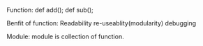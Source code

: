 Function:
         def add();
         def sub();

Benfit of function:
                  Readability 
                  re-useablity(modularity)
                  debugging    


Module:
       module is collection of function.
                           